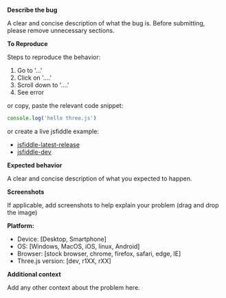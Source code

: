**Describe the bug**

A clear and concise description of what the bug is. Before submitting, please remove unnecessary sections.


**To Reproduce**

Steps to reproduce the behavior:

1. Go to '...'
2. Click on '....'
3. Scroll down to '....'
4. See error

or copy, paste the relevant code snippet:

```javascript
console.log('hello three.js')
```

or create a live jsfiddle example:

* [jsfiddle-latest-release](https://jsfiddle.net/hyok6tvj/)
* [jsfiddle-dev](https://jsfiddle.net/c5m1kazu/)


**Expected behavior**

A clear and concise description of what you expected to happen.


**Screenshots**

If applicable, add screenshots to help explain your problem (drag and drop the image)


**Platform:**
 - Device: [Desktop, Smartphone]
 - OS: [Windows, MacOS, iOS, linux, Android]
 - Browser: [stock browser, chrome, firefox, safari, edge, IE]
 - Three.js version: [dev, r1XX, rXX]


**Additional context**

Add any other context about the problem here.
